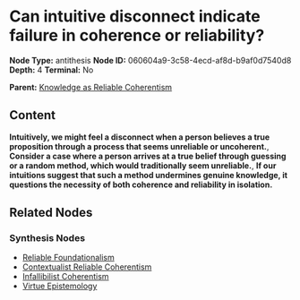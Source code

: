 # Can intuitive disconnect indicate failure in coherence or reliability?

**Node Type:** antithesis
**Node ID:** 060604a9-3c58-4ecd-af8d-b9af0d7540d8
**Depth:** 4
**Terminal:** No

**Parent:** [Knowledge as Reliable Coherentism](knowledge-as-reliable-coherentism-synthesis-4ebe53c7-5d2e-479f-8c54-c75763513d44.md)

## Content

**Intuitively, we might feel a disconnect when a person believes a true proposition through a process that seems unreliable or uncoherent.**, **Consider a case where a person arrives at a true belief through guessing or a random method, which would traditionally seem unreliable.**, **If our intuitions suggest that such a method undermines genuine knowledge, it questions the necessity of both coherence and reliability in isolation.**

## Related Nodes

### Synthesis Nodes

- [Reliable Foundationalism](reliable-foundationalism-synthesis-350f005d-3625-47db-a544-7c156c41c539.md)
- [Contextualist Reliable Coherentism](contextualist-reliable-coherentism-synthesis-22a582fc-d7f5-4a8a-9504-3cb70192749d.md)
- [Infallibilist Coherentism](infallibilist-coherentism-synthesis-39148bba-45f2-422b-9eaf-a7d7c64e71ef.md)
- [Virtue Epistemology](virtue-epistemology-synthesis-9902eb0a-405b-4f73-b7c2-c65e8a8d3d37.md)
